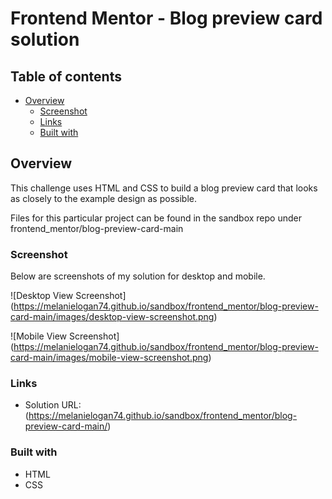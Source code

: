 # Frontend Mentor - Blog preview card solution

## Table of contents

- [Overview](#overview)
  - [Screenshot](#screenshot)
  - [Links](#links)
  - [Built with](#built-with)
 

## Overview
This challenge uses HTML and CSS to build a blog preview card that looks as closely to the example design as possible. 

Files for this particular project can be found in the sandbox repo under frontend_mentor/blog-preview-card-main

### Screenshot
Below are screenshots of my solution for desktop and mobile.

![Desktop View Screenshot] (https://melanielogan74.github.io/sandbox/frontend_mentor/blog-preview-card-main/images/desktop-view-screenshot.png)

![Mobile View Screenshot] (https://melanielogan74.github.io/sandbox/frontend_mentor/blog-preview-card-main/images/mobile-view-screenshot.png)


### Links
- Solution URL:(https://melanielogan74.github.io/sandbox/frontend_mentor/blog-preview-card-main/)

### Built with
- HTML
- CSS